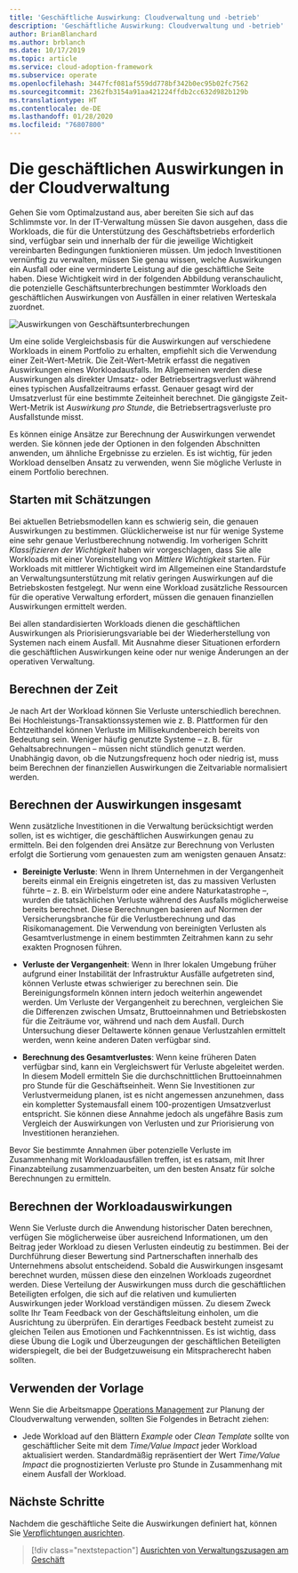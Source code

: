 ```yaml
---
title: 'Geschäftliche Auswirkung: Cloudverwaltung und -betrieb'
description: 'Geschäftliche Auswirkung: Cloudverwaltung und -betrieb'
author: BrianBlanchard
ms.author: brblanch
ms.date: 10/17/2019
ms.topic: article
ms.service: cloud-adoption-framework
ms.subservice: operate
ms.openlocfilehash: 3447fcf081af559dd778bf342b0ec95b02fc7562
ms.sourcegitcommit: 2362fb3154a91aa421224ffdb2cc632d982b129b
ms.translationtype: HT
ms.contentlocale: de-DE
ms.lasthandoff: 01/28/2020
ms.locfileid: "76807800"
---
```

# <a name="business-impact-in-cloud-management"></a>Die geschäftlichen Auswirkungen in der Cloudverwaltung

Gehen Sie vom Optimalzustand aus, aber bereiten Sie sich auf das Schlimmste vor. In der IT-Verwaltung müssen Sie davon ausgehen, dass die Workloads, die für die Unterstützung des Geschäftsbetriebs erforderlich sind, verfügbar sein und innerhalb der für die jeweilige Wichtigkeit vereinbarten Bedingungen funktionieren müssen. Um jedoch Investitionen vernünftig zu verwalten, müssen Sie genau wissen, welche Auswirkungen ein Ausfall oder eine verminderte Leistung auf die geschäftliche Seite haben. Diese Wichtigkeit wird in der folgenden Abbildung veranschaulicht, die potenzielle Geschäftsunterbrechungen bestimmter Workloads den geschäftlichen Auswirkungen von Ausfällen in einer relativen Werteskala zuordnet.

![Auswirkungen von Geschäftsunterbrechungen](../../_images/manage/time-value-impact.png)

Um eine solide Vergleichsbasis für die Auswirkungen auf verschiedene Workloads in einem Portfolio zu erhalten, empfiehlt sich die Verwendung einer Zeit-Wert-Metrik. Die Zeit-Wert-Metrik erfasst die negativen Auswirkungen eines Workloadausfalls. Im Allgemeinen werden diese Auswirkungen als direkter Umsatz- oder Betriebsertragsverlust während eines typischen Ausfallzeitraums erfasst. Genauer gesagt wird der Umsatzverlust für eine bestimmte Zeiteinheit berechnet. Die gängigste Zeit-Wert-Metrik ist *Auswirkung pro Stunde*, die Betriebsertragsverluste pro Ausfallstunde misst.

Es können einige Ansätze zur Berechnung der Auswirkungen verwendet werden. Sie können jede der Optionen in den folgenden Abschnitten anwenden, um ähnliche Ergebnisse zu erzielen. Es ist wichtig, für jeden Workload denselben Ansatz zu verwenden, wenn Sie mögliche Verluste in einem Portfolio berechnen.

## <a name="start-with-estimates"></a>Starten mit Schätzungen

Bei aktuellen Betriebsmodellen kann es schwierig sein, die genauen Auswirkungen zu bestimmen. Glücklicherweise ist nur für wenige Systeme eine sehr genaue Verlustberechnung notwendig. Im vorherigen Schritt *Klassifizieren der Wichtigkeit* haben wir vorgeschlagen, dass Sie alle Workloads mit einer Voreinstellung von *Mittlere Wichtigkeit* starten. Für Workloads mit mittlerer Wichtigkeit wird im Allgemeinen eine Standardstufe an Verwaltungsunterstützung mit relativ geringen Auswirkungen auf die Betriebskosten festgelegt. Nur wenn eine Workload zusätzliche Ressourcen für die operative Verwaltung erfordert, müssen die genauen finanziellen Auswirkungen ermittelt werden.

Bei allen standardisierten Workloads dienen die geschäftlichen Auswirkungen als Priorisierungsvariable bei der Wiederherstellung von Systemen nach einem Ausfall. Mit Ausnahme dieser Situationen erfordern die geschäftlichen Auswirkungen keine oder nur wenige Änderungen an der operativen Verwaltung.

## <a name="calculate-time"></a>Berechnen der Zeit

Je nach Art der Workload können Sie Verluste unterschiedlich berechnen. Bei Hochleistungs-Transaktionssystemen wie z. B. Plattformen für den Echtzeithandel können Verluste im Millisekundenbereich bereits von Bedeutung sein. Weniger häufig genutzte Systeme – z. B. für Gehaltsabrechnungen – müssen nicht stündlich genutzt werden. Unabhängig davon, ob die Nutzungsfrequenz hoch oder niedrig ist, muss beim Berechnen der finanziellen Auswirkungen die Zeitvariable normalisiert werden.

## <a name="calculate-total-impact"></a>Berechnen der Auswirkungen insgesamt

Wenn zusätzliche Investitionen in die Verwaltung berücksichtigt werden sollen, ist es wichtiger, die geschäftlichen Auswirkungen genau zu ermitteln. Bei den folgenden drei Ansätze zur Berechnung von Verlusten erfolgt die Sortierung vom genauesten zum am wenigsten genauen Ansatz:

- **Bereinigte Verluste**: Wenn in Ihrem Unternehmen in der Vergangenheit bereits einmal ein Ereignis eingetreten ist, das zu massiven Verlusten führte – z. B. ein Wirbelsturm oder eine andere Naturkatastrophe –, wurden die tatsächlichen Verluste während des Ausfalls möglicherweise bereits berechnet. Diese Berechnungen basieren auf Normen der Versicherungsbranche für die Verlustberechnung und das Risikomanagement. Die Verwendung von bereinigten Verlusten als Gesamtverlustmenge in einem bestimmten Zeitrahmen kann zu sehr exakten Prognosen führen.

- **Verluste der Vergangenheit**: Wenn in Ihrer lokalen Umgebung früher aufgrund einer Instabilität der Infrastruktur Ausfälle aufgetreten sind, können Verluste etwas schwieriger zu berechnen sein. Die Bereinigungsformeln können intern jedoch weiterhin angewendet werden. Um Verluste der Vergangenheit zu berechnen, vergleichen Sie die Differenzen zwischen Umsatz, Bruttoeinnahmen und Betriebskosten für die Zeiträume vor, während und nach dem Ausfall. Durch Untersuchung dieser Deltawerte können genaue Verlustzahlen ermittelt werden, wenn keine anderen Daten verfügbar sind.

- **Berechnung des Gesamtverlustes**: Wenn keine früheren Daten verfügbar sind, kann ein Vergleichswert für Verluste abgeleitet werden. In diesem Modell ermitteln Sie die durchschnittlichen Bruttoeinnahmen pro Stunde für die Geschäftseinheit. Wenn Sie Investitionen zur Verlustvermeidung planen, ist es nicht angemessen anzunehmen, dass ein kompletter Systemausfall einem 100-prozentigen Umsatzverlust entspricht. Sie können diese Annahme jedoch als ungefähre Basis zum Vergleich der Auswirkungen von Verlusten und zur Priorisierung von Investitionen heranziehen.

Bevor Sie bestimmte Annahmen über potenzielle Verluste im Zusammenhang mit Workloadausfällen treffen, ist es ratsam, mit Ihrer Finanzabteilung zusammenzuarbeiten, um den besten Ansatz für solche Berechnungen zu ermitteln.

## <a name="calculate-workload-impact"></a>Berechnen der Workloadauswirkungen

Wenn Sie Verluste durch die Anwendung historischer Daten berechnen, verfügen Sie möglicherweise über ausreichend Informationen, um den Beitrag jeder Workload zu diesen Verlusten eindeutig zu bestimmen. Bei der Durchführung dieser Bewertung sind Partnerschaften innerhalb des Unternehmens absolut entscheidend. Sobald die Auswirkungen insgesamt berechnet wurden, müssen diese den einzelnen Workloads zugeordnet werden. Diese Verteilung der Auswirkungen muss durch die geschäftlichen Beteiligten erfolgen, die sich auf die relativen und kumulierten Auswirkungen jeder Workload verständigen müssen. Zu diesem Zweck sollte Ihr Team Feedback von der Geschäftsleitung einholen, um die Ausrichtung zu überprüfen. Ein derartiges Feedback besteht zumeist zu gleichen Teilen aus Emotionen und Fachkenntnissen. Es ist wichtig, dass diese Übung die Logik und Überzeugungen der geschäftlichen Beteiligten widerspiegelt, die bei der Budgetzuweisung ein Mitspracherecht haben sollten.

## <a name="use-the-template"></a>Verwenden der Vorlage

Wenn Sie die Arbeitsmappe [Operations Management](https://raw.githubusercontent.com/microsoft/CloudAdoptionFramework/master/manage/opsmanagementworkbook.xlsx) zur Planung der Cloudverwaltung verwenden, sollten Sie Folgendes in Betracht ziehen:

- Jede Workload auf den Blättern *Example* oder *Clean Template* sollte von geschäftlicher Seite mit dem *Time/Value Impact* jeder Workload aktualisiert werden. Standardmäßig repräsentiert der Wert *Time/Value Impact* die prognostizierten Verluste pro Stunde in Zusammenhang mit einem Ausfall der Workload.

## <a name="next-steps"></a>Nächste Schritte

Nachdem die geschäftliche Seite die Auswirkungen definiert hat, können Sie [Verpflichtungen ausrichten](./commitment.md).

> [!div class="nextstepaction"]
> [Ausrichten von Verwaltungszusagen am Geschäft](./commitment.md)
